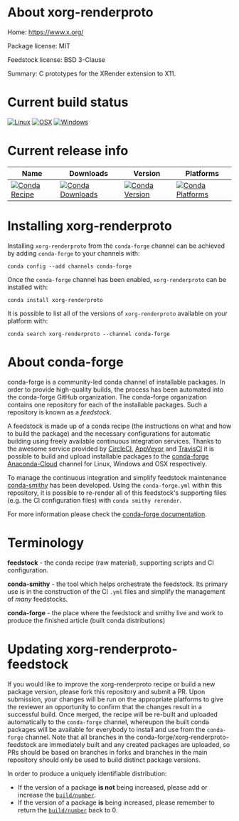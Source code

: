 About xorg-renderproto
======================

Home: https://www.x.org/

Package license: MIT

Feedstock license: BSD 3-Clause

Summary: C prototypes for the XRender extension to X11.



Current build status
====================

[![Linux](https://img.shields.io/circleci/project/github/conda-forge/xorg-renderproto-feedstock/master.svg?label=Linux)](https://circleci.com/gh/conda-forge/xorg-renderproto-feedstock)
[![OSX](https://img.shields.io/travis/conda-forge/xorg-renderproto-feedstock/master.svg?label=macOS)](https://travis-ci.org/conda-forge/xorg-renderproto-feedstock)
[![Windows](https://img.shields.io/appveyor/ci/conda-forge/xorg-renderproto-feedstock/master.svg?label=Windows)](https://ci.appveyor.com/project/conda-forge/xorg-renderproto-feedstock/branch/master)

Current release info
====================

| Name | Downloads | Version | Platforms |
| --- | --- | --- | --- |
| [![Conda Recipe](https://img.shields.io/badge/recipe-xorg--renderproto-green.svg)](https://anaconda.org/conda-forge/xorg-renderproto) | [![Conda Downloads](https://img.shields.io/conda/dn/conda-forge/xorg-renderproto.svg)](https://anaconda.org/conda-forge/xorg-renderproto) | [![Conda Version](https://img.shields.io/conda/vn/conda-forge/xorg-renderproto.svg)](https://anaconda.org/conda-forge/xorg-renderproto) | [![Conda Platforms](https://img.shields.io/conda/pn/conda-forge/xorg-renderproto.svg)](https://anaconda.org/conda-forge/xorg-renderproto) |

Installing xorg-renderproto
===========================

Installing `xorg-renderproto` from the `conda-forge` channel can be achieved by adding `conda-forge` to your channels with:

```
conda config --add channels conda-forge
```

Once the `conda-forge` channel has been enabled, `xorg-renderproto` can be installed with:

```
conda install xorg-renderproto
```

It is possible to list all of the versions of `xorg-renderproto` available on your platform with:

```
conda search xorg-renderproto --channel conda-forge
```


About conda-forge
=================

conda-forge is a community-led conda channel of installable packages.
In order to provide high-quality builds, the process has been automated into the
conda-forge GitHub organization. The conda-forge organization contains one repository
for each of the installable packages. Such a repository is known as a *feedstock*.

A feedstock is made up of a conda recipe (the instructions on what and how to build
the package) and the necessary configurations for automatic building using freely
available continuous integration services. Thanks to the awesome service provided by
[CircleCI](https://circleci.com/), [AppVeyor](http://www.appveyor.com/)
and [TravisCI](https://travis-ci.org/) it is possible to build and upload installable
packages to the [conda-forge](https://anaconda.org/conda-forge)
[Anaconda-Cloud](http://docs.anaconda.org/) channel for Linux, Windows and OSX respectively.

To manage the continuous integration and simplify feedstock maintenance
[conda-smithy](http://github.com/conda-forge/conda-smithy) has been developed.
Using the ``conda-forge.yml`` within this repository, it is possible to re-render all of
this feedstock's supporting files (e.g. the CI configuration files) with ``conda smithy rerender``.

For more information please check the [conda-forge documentation](https://conda-forge.org/docs/).

Terminology
===========

**feedstock** - the conda recipe (raw material), supporting scripts and CI configuration.

**conda-smithy** - the tool which helps orchestrate the feedstock.
                   Its primary use is in the construction of the CI ``.yml`` files
                   and simplify the management of *many* feedstocks.

**conda-forge** - the place where the feedstock and smithy live and work to
                  produce the finished article (built conda distributions)


Updating xorg-renderproto-feedstock
===================================

If you would like to improve the xorg-renderproto recipe or build a new
package version, please fork this repository and submit a PR. Upon submission,
your changes will be run on the appropriate platforms to give the reviewer an
opportunity to confirm that the changes result in a successful build. Once
merged, the recipe will be re-built and uploaded automatically to the
`conda-forge` channel, whereupon the built conda packages will be available for
everybody to install and use from the `conda-forge` channel.
Note that all branches in the conda-forge/xorg-renderproto-feedstock are
immediately built and any created packages are uploaded, so PRs should be based
on branches in forks and branches in the main repository should only be used to
build distinct package versions.

In order to produce a uniquely identifiable distribution:
 * If the version of a package **is not** being increased, please add or increase
   the [``build/number``](http://conda.pydata.org/docs/building/meta-yaml.html#build-number-and-string).
 * If the version of a package **is** being increased, please remember to return
   the [``build/number``](http://conda.pydata.org/docs/building/meta-yaml.html#build-number-and-string)
   back to 0.